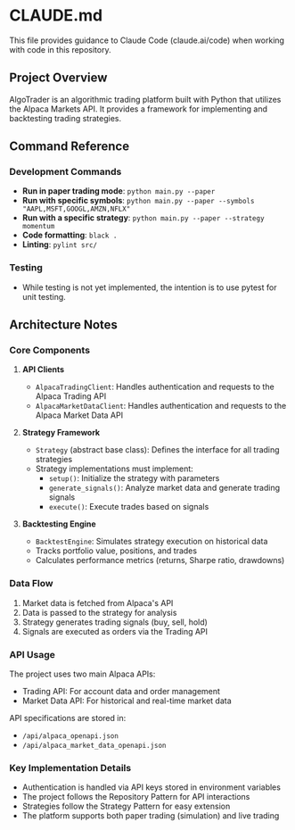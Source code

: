 # CLAUDE.md

This file provides guidance to Claude Code (claude.ai/code) when working with code in this repository.

## Project Overview

AlgoTrader is an algorithmic trading platform built with Python that utilizes the Alpaca Markets API. It provides a framework for implementing and backtesting trading strategies.

## Command Reference

### Development Commands

- **Run in paper trading mode**: `python main.py --paper`
- **Run with specific symbols**: `python main.py --paper --symbols "AAPL,MSFT,GOOGL,AMZN,NFLX"`
- **Run with a specific strategy**: `python main.py --paper --strategy momentum`
- **Code formatting**: `black .`
- **Linting**: `pylint src/`

### Testing

- While testing is not yet implemented, the intention is to use pytest for unit testing.

## Architecture Notes

### Core Components

1. **API Clients**
   - `AlpacaTradingClient`: Handles authentication and requests to the Alpaca Trading API
   - `AlpacaMarketDataClient`: Handles authentication and requests to the Alpaca Market Data API

2. **Strategy Framework**
   - `Strategy` (abstract base class): Defines the interface for all trading strategies
   - Strategy implementations must implement:
     - `setup()`: Initialize the strategy with parameters
     - `generate_signals()`: Analyze market data and generate trading signals
     - `execute()`: Execute trades based on signals

3. **Backtesting Engine**
   - `BacktestEngine`: Simulates strategy execution on historical data
   - Tracks portfolio value, positions, and trades
   - Calculates performance metrics (returns, Sharpe ratio, drawdowns)

### Data Flow

1. Market data is fetched from Alpaca's API
2. Data is passed to the strategy for analysis
3. Strategy generates trading signals (buy, sell, hold)
4. Signals are executed as orders via the Trading API

### API Usage

The project uses two main Alpaca APIs:
- Trading API: For account data and order management
- Market Data API: For historical and real-time market data

API specifications are stored in:
- `/api/alpaca_openapi.json`
- `/api/alpaca_market_data_openapi.json`

### Key Implementation Details

- Authentication is handled via API keys stored in environment variables
- The project follows the Repository Pattern for API interactions
- Strategies follow the Strategy Pattern for easy extension
- The platform supports both paper trading (simulation) and live trading